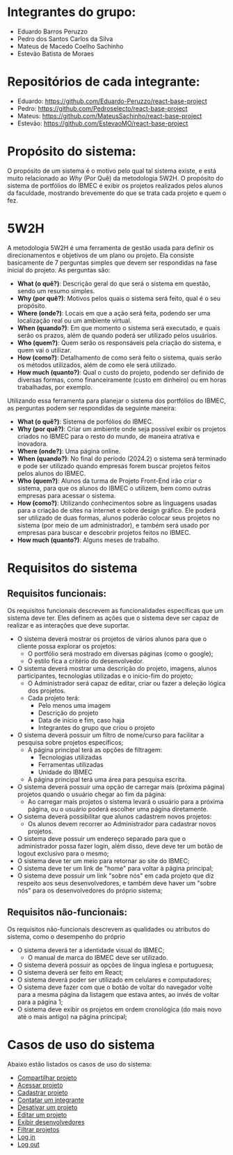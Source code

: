 # Integrantes do grupo:
- Eduardo Barros Peruzzo
- Pedro dos Santos Carlos da Silva
- Mateus de Macedo Coelho Sachinho
- Estevão Batista de Moraes

# Repositórios de cada integrante:
- Eduardo: https://github.com/Eduardo-Peruzzo/react-base-project
- Pedro: https://github.com/Pedroselecto/react-base-project
- Mateus: https://github.com/MateusSachinho/react-base-project
- Estevão: https://github.com/EstevaoMO/react-base-project

# Propósito do sistema:
O propósito de um sistema é o motivo pelo qual tal sistema existe, e está muito relacionado ao  _Why_ (Por Quê) da metodologia 5W2H. O propósito do sistema de portfólios do IBMEC é exibir os projetos realizados pelos alunos da faculdade, mostrando brevemente do que se trata cada projeto e quem o fez.

# 5W2H
A metodologia 5W2H é uma ferramenta de gestão usada para definir os direcionamentos e objetivos de um plano ou projeto. Ela consiste basicamente de 7 perguntas simples que devem ser respondidas na fase inicial do projeto. As perguntas são:
- **What (o quê?)**: Descrição geral do que será o sistema em questão, sendo um resumo simples.
- **Why (por quê?)**: Motivos pelos quais o sistema será feito, qual é o seu propósito.
- **Where (onde?)**: Locais em que a ação será feita, podendo ser uma localização real ou um ambiente virtual.
- **When (quando?)**: Em que momento o sistema será executado, e quais serão os prazos, além de quando poderá ser utilizado pelos usuários.
- **Who (quem?)**: Quem serão os responsáveis pela criação do sistema, e quem vai o utilizar.
- **How (como?)**: Detalhamento de como será feito o sistema, quais serão os métodos utilizados, além de como ele será utilizado.
- **How much (quanto?)**: Qual o custo do projeto, podendo ser definido de diversas formas, como financeiramente (custo em dinheiro) ou em horas trabalhadas, por exemplo.

Utilizando essa ferramenta para planejar o sistema dos portfólios do IBMEC, as perguntas podem ser respondidas da seguinte maneira:
- **What (o quê?)**: Sistema de porfólios do IBMEC.
- **Why (por quê?)**: Criar um ambiente onde seja possível exibir os projetos criados no IBMEC para o resto do mundo, de maneira atrativa e inovadora.
- **Where (onde?)**: Uma página online.
- **When (quando?)**: No final do período (2024.2) o sistema será terminado e pode ser utilizado quando empresas forem buscar projetos feitos pelos alunos do IBMEC.
- **Who (quem?)**: Alunos da turma de Projeto Front-End irão criar o sistema, para que os alunos do IBMEC o utilizem, bem como outras empresas para acessar o sistema.
- **How (como?)**: Utilizando conhecimentos sobre as linguagens usadas para a criação de sites na internet e sobre design gráfico. Ele poderá ser utilizado de duas formas, alunos poderão colocar seus projetos no sistema (por meio de um administrador), e também será usado por empresas para buscar e descobrir projetos feitos no IBMEC.
- **How much (quanto?)**: Alguns meses de trabalho.

# Requisitos do sistema
## Requisitos funcionais:
Os requisitos funcionais descrevem as funcionalidades específicas que um sistema deve ter. Eles definem as ações que o sistema deve ser capaz de realizar e as interações que deve suportar.
- O sistema deverá mostrar os projetos de vários alunos para que o cliente possa explorar os projetos:
  - O portfólio será mostrado em diversas páginas (como o google);
  - O estilo fica a critério do desenvolvedor.
- O sistema deverá mostrar uma descrição do projeto, imagens, alunos participantes, tecnologias utilizadas e o início-fim do projeto;
  - O Administrador será capaz de editar, criar ou fazer a deleção lógica dos projetos.
  - Cada projeto terá:
    - Pelo menos uma imagem
    - Descrição do projeto
    - Data de início e fim, caso haja
    - Integrantes do grupo que criou o projeto
- O sistema deverá possuir um filtro de nome/curso para facilitar a pesquisa sobre projetos específicos;
  - A página principal terá as opções de filtragem:
    - Tecnologias utilizadas
    - Ferramentas utilizadas
    - Unidade do IBMEC
  - A página principal terá uma área para pesquisa escrita.
- O sistema deverá possuir uma opção de carregar mais (próxima página) projetos quando o usuário chegar ao fim da página:
  - Ao carregar mais projetos o sistema levará o usuário para a próxima página, ou o usuário poderá escolher uma página diretamente.
- O sistema deverá possibilitar que alunos cadastrem novos projetos:
  - Os alunos devem recorrer ao Administrador para cadastrar novos projetos.
- O sistema deve possuir um endereço separado para que o administrador possa fazer login, além disso, deve deve ter um botão de logout exclusivo para o mesmo;
- O sistema deve ter um meio para retornar ao site do IBMEC;
- O sistema deve ter um link de "home" para voltar à página principal;
- O sistema deve possuir um link "sobre nós" em cada projeto que diz respeito aos seus desenvolvedores, e também deve haver um "sobre nós" para os desenvolvedores do próprio sistema;

## Requisitos não-funcionais:
Os requisitos não-funcionais descrevem as qualidades ou atributos do sistema, como o desempenho do próprio
- O sistema deverá ter a identidade visual do IBMEC;
  - O manual de marca do IBMEC deve ser utilizado.
- O sistema deverá possuir as opções de língua inglesa e portuguesa;
- O sistema deverá ser feito em React;
- O sistema deverá poder ser utilizado em celulares e computadores;
- O sistema deve fazer com que o botão de voltar do navegador volte para a mesma página da listagem que estava antes, ao invés de voltar para a página 1;
- O sistema deve exibir os projetos em ordem cronológica (do mais novo até o mais antigo) na página principal;


# Casos de uso do sistema
Abaixo estão listados os casos de uso do sistema:
- [Compartilhar projeto](https://github.com/Eduardo-Peruzzo/BackStart/blob/main/Casos%20de%20uso/compartilhar-projeto.md)
- [Acessar projeto](https://github.com/Eduardo-Peruzzo/BackStart/blob/main/Casos%20de%20uso/acessar-projeto.md)
- [Cadastrar projeto](https://github.com/Eduardo-Peruzzo/BackStart/blob/main/Casos%20de%20uso/cadastrar-projeto.md)
- [Contatar um integrante](https://github.com/Eduardo-Peruzzo/BackStart/blob/main/Casos%20de%20uso/contatar-integrantes.md)
- [Desativar um projeto](https://github.com/Eduardo-Peruzzo/BackStart/blob/main/Casos%20de%20uso/desativar-projeto.md)
- [Editar um projeto](https://github.com/Eduardo-Peruzzo/BackStart/blob/main/Casos%20de%20uso/editar-projeto.md)
- [Exibir desenvolvedores](https://github.com/Eduardo-Peruzzo/BackStart/blob/main/Casos%20de%20uso/exibir-desenvolvedores.md)
- [Filtrar projetos](https://github.com/Eduardo-Peruzzo/BackStart/blob/main/Casos%20de%20uso/filtrar-projetos.md)
- [Log in](https://github.com/Eduardo-Peruzzo/BackStart/blob/main/Casos%20de%20uso/log-in.md)
- [Log out](https://github.com/Eduardo-Peruzzo/BackStart/blob/main/Casos%20de%20uso/log-out.md)
